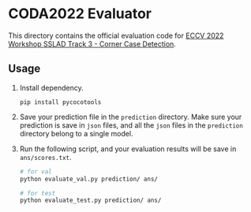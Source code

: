 # CODA2022 Evaluator

This directory contains the official evaluation code for [ECCV 2022 Workshop SSLAD Track 3 - Corner Case Detection](https://codalab.lisn.upsaclay.fr/competitions/6639).



## Usage

1. Install dependency.

   ```
   pip install pycocotools
   ```

2. Save your prediction file in the `prediction` directory. Make sure your prediction is save in `json` files, and all the `json` files in the `prediction` directory belong to a single model.

3. Run the following script, and your evaluation results will be save in `ans/scores.txt`.

   ```bash
   # for val
   python evaluate_val.py prediction/ ans/
   
   # for test
   python evaluate_test.py prediction/ ans/
   ```

   

